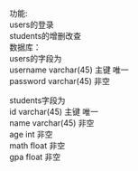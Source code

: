 功能:  
users的登录  
students的增删改查  
数据库：  
users的字段为  
username varchar(45) 主键 唯一  
password varchar(45) 非空  

students字段为  
id varchar(45) 主键 唯一  
name varchar(45) 非空  
age int 非空  
math float 非空  
gpa float 非空  
